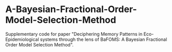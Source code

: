 # A-Bayesian-Fractional-Order-Model-Selection-Method
Supplementary code for paper "Deciphering Memory Patterns in Eco-Epidemiological systems through the lens of BaFOMS: A Bayesian Fractional Order Model Selection Method".
